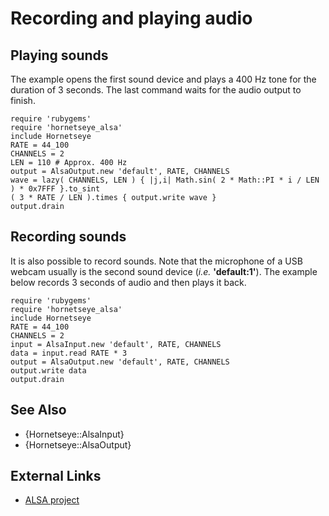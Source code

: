 Recording and playing audio
===========================

Playing sounds
--------------

The example opens the first sound device and plays a 400 Hz tone for the duration of 3 seconds. The last command waits for the audio output to finish.

    require 'rubygems'
    require 'hornetseye_alsa'
    include Hornetseye
    RATE = 44_100
    CHANNELS = 2
    LEN = 110 # Approx. 400 Hz
    output = AlsaOutput.new 'default', RATE, CHANNELS
    wave = lazy( CHANNELS, LEN ) { |j,i| Math.sin( 2 * Math::PI * i / LEN ) * 0x7FFF }.to_sint
    ( 3 * RATE / LEN ).times { output.write wave }
    output.drain

Recording sounds
----------------

It is also possible to record sounds. Note that the microphone of a USB webcam usually is the second sound device (*i.e.* **'default:1'**). The example below records 3 seconds of audio and then plays it back.

    require 'rubygems'
    require 'hornetseye_alsa'
    include Hornetseye
    RATE = 44_100
    CHANNELS = 2
    input = AlsaInput.new 'default', RATE, CHANNELS
    data = input.read RATE * 3
    output = AlsaOutput.new 'default', RATE, CHANNELS
    output.write data
    output.drain

See Also
--------

* {Hornetseye::AlsaInput}
* {Hornetseye::AlsaOutput}

External Links
--------------

* [ALSA project](http://www.alsa-project.org/)

